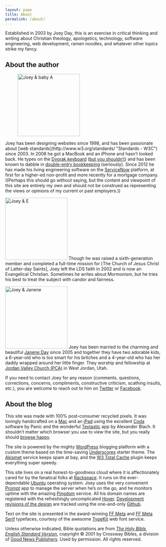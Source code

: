 ```yaml
---
layout: page
title: About
permalink: /about/
---
```


Established in 2003 by Joey Day, this is an exercise in critical thinking and writing about Christian theology, apologetics, technology, software engineering, web development, ramen noodles, and whatever other topics strike my fancy.

## About the author

<figure class="alignright"><a href="http://instagram.com/p/oq7pHzgFKr/"><img src="http://joeyday.com/wp-content/uploads/2005/03/925250_526362697475828_152184717_n-300x300.jpg" alt="Joey &amp; baby A" width="200" /></a></figure> Joey has been designing websites since 1998, and has been passionate about [web standards](http://www.w3.org/standards/ "Standards - W3C") since 2003. In 2008 he got a MacBook and an iPhone and hasn’t looked back. He types on the <a href="http://en.wikipedia.org/wiki/Dvorak_Simplified_Keyboard" title="Dvorak-Dealey “Simplified” Keyboard">Dvorak keyboard</a> (<a href="http://papers.jday.co/view/dvorak" title="“The Myth of Dvorak” by Joey Day">but you shouldn’t</a>) and has been known to dabble in <a href="http://en.wikipedia.org/wiki/Double-entry_bookkeeping_system" title="Double-entry bookkeeping">double-entry bookkeeping</a> (seriously). Since 2012 he has made his living engineering software on the <a href="http://servicenow.com" title="ServiceNow">ServiceNow</a> platform, at first for a higher-ed non-profit and more recently for a mortgage company. ((Perhaps this should go without saying, but the content and viewpoint of this site are entirely my own and should not be construed as representing the views or opinions of my current or past employers.))

<img src="http://joeyday.com/wp-content/uploads/2005/03/umbrella-1024x1024.jpg" alt="Joey &amp; E" width="200" class="alignleft size-large wp-image-2496"> Though he was raised a sixth-generation member and completed a full-time mission for [The Church of Jesus Christ of Latter-day Saints], Joey left the LDS faith in 2002 and is now an Evangelical Christian. Sometimes he writes about Mormonism, but he tries his best to treat the subject with candor and fairness.

<img src="http://joeyday.com/wp-content/uploads/2005/03/Day-2279.png" alt="Joey &amp; Janene" width="200" class="alignright size-full wp-image-2495"> Joey has been married to the charming and beautiful <a href="http://www.janeneday.com" title="Janene Day">Janene Day</a> since 2005 and together they have two adorable kids, a 6-year-old who is too smart for his britches and a 4-year-old who has her daddy wrapped around her little finger. They worship and fellowship at <a href="http://jordanvalleychurch.org/" title="Jordan Presbyterian Church">Jordan Valley Church (PCA)</a> in West Jordan, Utah.

If you need to contact Joey for any reason (comments, questions, corrections, concerns, compliments, constructive criticism, scathing insults, etc.), you are welcome to reach out to him on <a href="http://twitter.com/joeyday">Twitter</a> or <a href="http://facebook.com/joeynday">Facebook</a>.

## About the blog

This site was made with 100% post-consumer recycled pixels. It was lovingly handcrafted on a <a href="http://www.apple.com/mac">Mac</a> and an <a href="http://www.apple.com/ipad">iPad</a> using the excellent <a href="http://panic.com/coda">Coda</a> software by Panic and the wonderful <a href="http://www.textasticapp.com/">Textastic</a> app by Alexander Blach. It shouldn’t matter which browser you use to view the site, but you really should <a href="http://www.browsehappy.com">browse happy</a>.

The site is powered by the mighty <a href="http://www.wordpress.org">WordPress</a> blogging platform with a custom theme based on the time-saving <a href="http://underscores.me">Underscores</a> starter theme. The <a href="http://www.akismet.com">Akismet</a> service keeps spam at bay, and the <a href="http://www.w3-edge.com/wordpress-plugins/w3-total-cache/">W3 Total Cache</a> plugin keeps everything super speedy.

This site lives on a real honest-to-goodness cloud where it is affectionately cared for by the fanatical folks at <a href="http://www.rackspace.com/cloud/">Rackspace</a>. It runs on the ever-dependable <a href="http://www.ubuntu.com">Ubuntu</a> operating system. Joey uses the very convenient <a href="http://panic.com/prompt">Prompt</a> app to manage the server when he’s on the go, and he monitors uptime with the amazing <a href="http://www.pingdom.com">Pingdom</a> service. All his domain names are registered with the refreshingly uncomplicated <a href="http://www.hover.com">Hover</a>. <a href="https://github.com/joeyday/_lyte">Development revisions of the design</a> are tracked using the one-and-only <a href="http://www.github.com">Github</a>.

Text on the site is presented in the award-winning <a href="https://www.fontfont.com/fonts/meta">FF Meta</a> and <a href="https://www.fontfont.com/fonts/meta-serif">FF Meta Serif</a> typefaces, courtesy of the awesome <a href="http://www.typekit.com">TypeKit</a> web font service.

Unless otherwise indicated, Bible quotations are from <cite><a href="http://www.esv.org">The Holy Bible, English Standard Version</a></cite>, copyright © 2001 by Crossway Bibles, a division of <a href="http://www.gnpcb.org/">Good News Publishers</a>. Used by permission. All rights reserved.